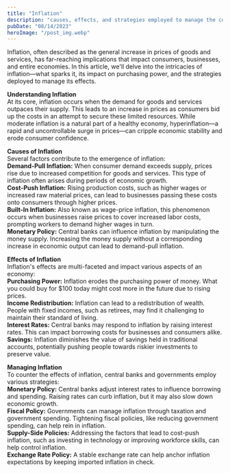 ```yaml
---
title: "Inflation"
description: "causes, effects, and strategies employed to manage the complex economic phenomenon that impacts purchasing power and shapes financial landscapes..."
pubDate: "08/14/2023"
heroImage: "/post_img.webp"
---
```

Inflation, often described as the general increase in prices of goods and services, has far-reaching implications that impact consumers, businesses, and entire economies. In this article, we'll delve into the intricacies of inflation—what sparks it, its impact on purchasing power, and the strategies deployed to manage its effects.

**Understanding Inflation**  
At its core, inflation occurs when the demand for goods and services outpaces their supply. This leads to an increase in prices as consumers bid up the costs in an attempt to secure these limited resources. While moderate inflation is a natural part of a healthy economy, hyperinflation—a rapid and uncontrollable surge in prices—can cripple economic stability and erode consumer confidence.

**Causes of Inflation**  
Several factors contribute to the emergence of inflation:  
**Demand-Pull Inflation:** When consumer demand exceeds supply, prices rise due to increased competition for goods and services. This type of inflation often arises during periods of economic growth.  
**Cost-Push Inflation:** Rising production costs, such as higher wages or increased raw material prices, can lead to businesses passing these costs onto consumers through higher prices.  
**Built-In Inflation:** Also known as wage-price inflation, this phenomenon occurs when businesses raise prices to cover increased labor costs, prompting workers to demand higher wages in turn.  
**Monetary Policy:** Central banks can influence inflation by manipulating the money supply. Increasing the money supply without a corresponding increase in economic output can lead to demand-pull inflation.  

**Effects of Inflation**  
Inflation's effects are multi-faceted and impact various aspects of an economy:  
**Purchasing Power:** Inflation erodes the purchasing power of money. What you could buy for $100 today might cost more in the future due to rising prices.  
**Income Redistribution:** Inflation can lead to a redistribution of wealth. People with fixed incomes, such as retirees, may find it challenging to maintain their standard of living.  
**Interest Rates:** Central banks may respond to inflation by raising interest rates. This can impact borrowing costs for businesses and consumers alike.  
**Savings:** Inflation diminishes the value of savings held in traditional accounts, potentially pushing people towards riskier investments to preserve value.  

**Managing Inflation**  
To counter the effects of inflation, central banks and governments employ various strategies:  
**Monetary Policy:** Central banks adjust interest rates to influence borrowing and spending. Raising rates can curb inflation, but it may also slow down economic growth.  
**Fiscal Policy:** Governments can manage inflation through taxation and government spending. Tightening fiscal policies, like reducing government spending, can help rein in inflation.  
**Supply-Side Policies:** Addressing the factors that lead to cost-push inflation, such as investing in technology or improving workforce skills, can help control inflation.  
**Exchange Rate Policy:** A stable exchange rate can help anchor inflation expectations by keeping imported inflation in check.